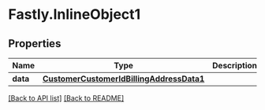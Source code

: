 # Fastly.InlineObject1

## Properties

Name | Type | Description | Notes
------------ | ------------- | ------------- | -------------
**data** | [**CustomerCustomerIdBillingAddressData1**](CustomerCustomerIdBillingAddressData1.md) |  | [optional] 



[[Back to API list]](../../README.md#endpoints) [[Back to README]](../../README.md)
